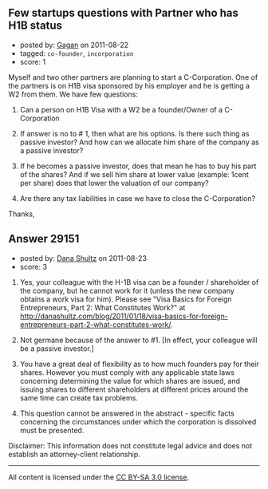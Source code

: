 ## Few startups questions with Partner who has H1B status

- posted by: [Gagan](https://stackexchange.com/users/-1/12841-gagan) on 2011-08-22
- tagged: `co-founder`, `incorporation`
- score: 1

Myself and two other partners are planning to start a C-Corporation. One of the partners is on H1B visa sponsored by his employer and he is getting a W2 from them. We have few questions:

    

 1. Can a person on H1B Visa with a W2 be a founder/Owner of a C-Corporation

 2.  If answer is no to # 1, then what are his options. Is there such thing as passive investor? And how can we allocate him share of the company as a passive investor?

 3. If he becomes a passive investor, does that mean he has to buy his part of the shares? And if we sell him share at lower value (example: 1cent per share) does that lower the valuation of our company?

 4. Are there any tax liabilities in case we have to close the C-Corporation?

Thanks,
   

    

    




## Answer 29151

- posted by: [Dana Shultz](https://stackexchange.com/users/-1/1841-dana-shultz) on 2011-08-23
- score: 3

1. Yes, your colleague with the H-1B visa can be a founder / shareholder of the company, but he cannot work for it (unless the new company obtains a work visa for him). Please see "Visa Basics for Foreign Entrepreneurs, Part 2: What Constitutes Work?" at http://danashultz.com/blog/2011/01/18/visa-basics-for-foreign-entrepreneurs-part-2-what-constitutes-work/.

2. Not germane because of the answer to #1. [In effect, your colleague will be a passive investor.]

3. You have a great deal of flexibility as to how much founders pay for their shares. However you must comply with any applicable state laws concerning determining the value for which shares are issued, and issuing shares to different shareholders at different prices around the same time can create tax problems.

4. This question cannot be answered in the abstract - specific facts concerning the circumstances under which the corporation is dissolved must be presented.

Disclaimer: This information does not constitute legal advice and does not establish an attorney-client relationship.



---

All content is licensed under the [CC BY-SA 3.0 license](https://creativecommons.org/licenses/by-sa/3.0/).
